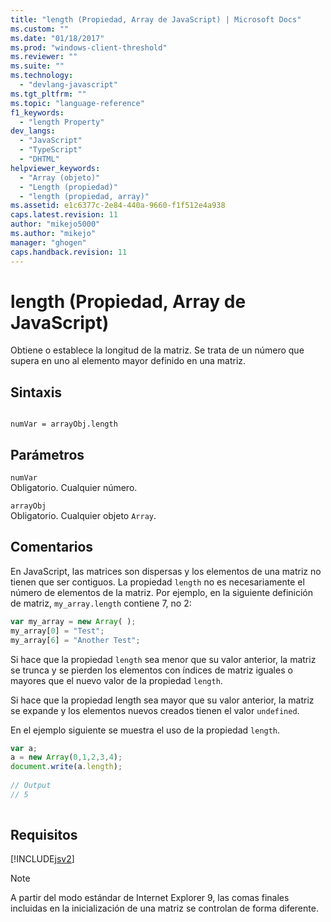 ```yaml
---
title: "length (Propiedad, Array de JavaScript) | Microsoft Docs"
ms.custom: ""
ms.date: "01/18/2017"
ms.prod: "windows-client-threshold"
ms.reviewer: ""
ms.suite: ""
ms.technology: 
  - "devlang-javascript"
ms.tgt_pltfrm: ""
ms.topic: "language-reference"
f1_keywords: 
  - "length Property"
dev_langs: 
  - "JavaScript"
  - "TypeScript"
  - "DHTML"
helpviewer_keywords: 
  - "Array (objeto)"
  - "Length (propiedad)"
  - "length (propiedad, array)"
ms.assetid: e1c6377c-2e84-440a-9660-f1f512e4a938
caps.latest.revision: 11
author: "mikejo5000"
ms.author: "mikejo"
manager: "ghogen"
caps.handback.revision: 11
---
```

# length (Propiedad, Array de JavaScript)
Obtiene o establece la longitud de la matriz.  Se trata de un número que supera en uno al elemento mayor definido en una matriz.  
  
## Sintaxis  
  
```  
  
numVar = arrayObj.length   
```  
  
## Parámetros  
 `numVar`  
 Obligatorio.  Cualquier número.  
  
 `arrayObj`  
 Obligatorio.  Cualquier objeto `Array`.  
  
## Comentarios  
 En JavaScript, las matrices son dispersas y los elementos de una matriz no tienen que ser contiguos.  La propiedad `length` no es necesariamente el número de elementos de la matriz.  Por ejemplo, en la siguiente definición de matriz, `my_array.length` contiene 7, no 2:  
  
```javascript  
var my_array = new Array( );  
my_array[0] = "Test";  
my_array[6] = "Another Test";  
```  
  
 Si hace que la propiedad `length` sea menor que su valor anterior, la matriz se trunca y se pierden los elementos con índices de matriz iguales o mayores que el nuevo valor de la propiedad `length`.  
  
 Si hace que la propiedad length sea mayor que su valor anterior, la matriz se expande y los elementos nuevos creados tienen el valor `undefined`.  
  
 En el ejemplo siguiente se muestra el uso de la propiedad `length`.  
  
```javascript  
var a;  
a = new Array(0,1,2,3,4);  
document.write(a.length);  
  
// Output  
// 5  
  
```  
  
## Requisitos  
 [!INCLUDE[jsv2](../../javascript/reference/includes/jsv2-md.md)]  
  
> [!NOTE]
>  A partir del modo estándar de Internet Explorer 9, las comas finales incluidas en la inicialización de una matriz se controlan de forma diferente.